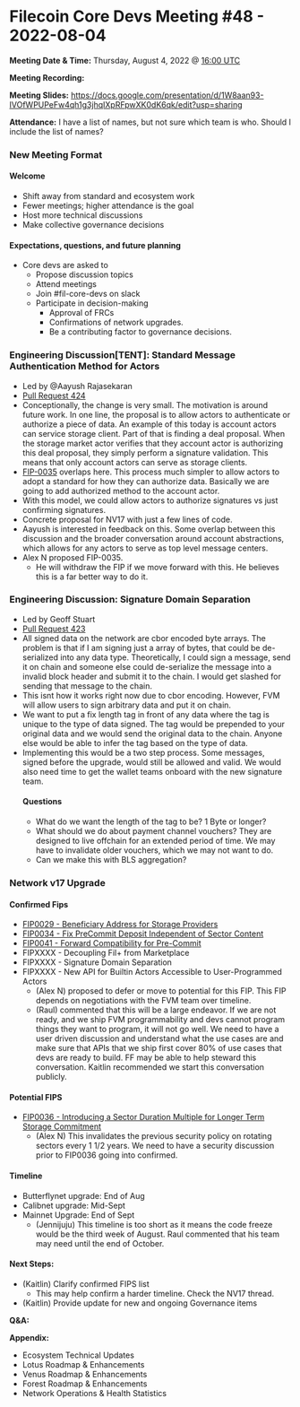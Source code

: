 # Filecoin Core Devs Meeting #48 - 2022-08-04

**Meeting Date & Time:** Thursday, August 4, 2022 @ [16:00 UTC](https://www.timeanddate.com/worldclock/converter.html?iso=20210903T180000&p1=1440)

**Meeting Recording:** 

**Meeting Slides:** https://docs.google.com/presentation/d/1W8aan93-IVOfWPUPeFw4qh1g3jhqIXpRFpwXK0dK6qk/edit?usp=sharing

**Attendance:** I have a list of names, but not sure which team is who. Should I include the list of names?

### New Meeting Format

#### Welcome
* Shift away from standard and ecosystem work
* Fewer meetings; higher attendance is the goal
* Host more technical discussions
* Make collective governance decisions
#### Expectations, questions, and future planning
* Core devs are asked to
  * Propose discussion topics
  * Attend meetings
  * Join #fil-core-devs on slack
  * Participate in decision-making
    * Approval of FRCs
    * Confirmations of network upgrades.
    * Be a contributing factor to governance decisions.
            
### Engineering Discussion[TENT]: Standard Message Authentication Method for Actors
* Led by @Aayush Rajasekaran
* [Pull Request 424](https://github.com/filecoin-project/FIPs/pull/424)
* Conceptionally, the change is very small. The motivation is around future work. In one line, the proposal is to allow actors to authenticate or authorize a piece of data. An example of this today is account actors can service storage client. Part of that is finding a deal proposal. When the storage market actor verifies that they account actor is authorizing this deal proposal, they simply perform a signature validation. This means that only account actors can serve as storage clients.
* [FIP-0035](https://github.com/filecoin-project/FIPs/blob/master/FIPS/fip-0035) overlaps here. This process much simpler to allow actors to adopt a standard for how they can authorize data. Basically we are going to add authorized method to the account actor.
* With this model, we could allow actors to authorize signatures vs just confirming signatures.
* Concrete proposal for NV17 with just a few lines of code.
* Aayush is interested in feedback on this. Some overlap between this discussion and the broader conversation around account abstractions, which allows for any actors to serve as top level message centers.
* Alex N proposed FIP-0035.
  * He will withdraw the FIP if we move forward with this. He believes this is a far better way to do it.
### Engineering Discussion: Signature Domain Separation
* Led by Geoff Stuart
* [Pull Request 423](https://github.com/filecoin-project/FIPs/pull/4230)
* All signed data on the network are cbor encoded byte arrays. The problem is that if I am signing just a array of bytes, that could be de-serialized into any data type. Theoretically, I could sign a message, send it on chain and someone else could de-serialize the message into a invalid block header and submit it to the chain. I would get slashed for sending that message to the chain.
* This isnt how it works right now due to cbor encoding. However, FVM will allow users to sign arbitrary data and put it on chain.
* We want to put a fix length tag in front of any data where the tag is unique to the type of data signed. The tag would be prepended to your original data and we would send the original data to the chain. Anyone else would be able to infer the tag based on the type of data.
* Implementing this would be a two step process. Some messages, signed before the upgrade, would still be allowed and valid. We would also need time to get the wallet teams onboard with the new signature team.
  #### Questions
     * What do we want the length of the tag to be? 1 Byte or longer?
     * What should we do about payment channel vouchers? They are designed to live offchain for an extended period of time. We may have to invalidate older vouchers, which we may not want to do.
     * Can we make this with BLS aggregation?
### Network v17 Upgrade
#### Confirmed Fips
* [FIP0029 - Beneficiary Address for Storage Providers](https://github.com/filecoin-project/FIPs/blob/master/FIPS/fip-0029.md)
* [FIP0034 - Fix PreCommit Deposit Independent of Sector Content](https://github.com/filecoin-project/FIPs/blob/master/FIPS/fip-0034.md)
* [FIP0041 - Forward Compatibility for Pre-Commit](https://github.com/filecoin-project/FIPs/blob/master/FIPS/fip-0041.md)
* FIPXXXX - Decoupling Fil+ from Marketplace
* FIPXXXX - Signature Domain Separation
* FIPXXXX - New API for Builtin Actors Accessible to User-Programmed Actors
  *  (Alex N) proposed to defer or move to potential for this FIP. This FIP depends on negotiations with the FVM team over timeline.
  *  (Raul) commented that this will be a large endeavor. If we are not ready, and we ship FVM programmability and devs cannot program things they want to program, it will not go well. We need to have a user driven discussion and understand what the use cases are and make sure that APIs that we ship first cover 80% of use cases that devs are ready to build. FF may be able to help steward this conversation. Kaitlin recommended we start this conversation publicly.
#### Potential FIPS
* [FIP0036 - Introducing a Sector Duration Multiple for Longer Term Storage Commitment](https://github.com/filecoin-project/FIPs/blob/master/FIPS/fip-0036.md)
  * (Alex N) This invalidates the previous security policy on rotating sectors every 1 1/2 years. We need to have a security discussion prior to FIP0036 going into confirmed.
#### Timeline
* Butterflynet upgrade: End of Aug
* Calibnet upgrade: Mid-Sept
* Mainnet Upgrade: End of Sept
  * (Jennijuju) This timeline is too short as it means the code freeze would be the third week of August. Raul commented that his team may need until the end of October.
    
#### Next Steps:
* (Kaitlin) Clarify confirmed FIPS list
  * This may help confirm a harder timeline. Check the NV17 thread.
* (Kaitlin) Provide update for new and ongoing Governance items

**Q&A:**

**Appendix:**
* Ecosystem Technical Updates
* Lotus Roadmap & Enhancements
* Venus Roadmap & Enhancements
* Forest Roadmap & Enhancements
* Network Operations & Health Statistics

